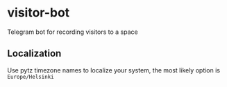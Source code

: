 # visitor-bot
Telegram bot for recording visitors to a space

## Localization

Use pytz timezone names to localize your system, the most likely option is `Europe/Helsinki`